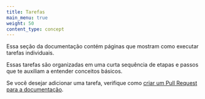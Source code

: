 ```yaml
---
title: Tarefas
main_menu: true
weight: 50
content_type: concept
---
```


<!-- overview -->

Essa seção da documentação contém páginas que mostram como executar tarefas individuais.

Essas tarefas são organizadas em uma curta sequência de etapas e passos que te auxiliam a entender conceitos básicos.

Se você desejar adicionar uma tarefa, verifique como
[criar um Pull Request para a documentação](/docs/contribute/new-content/open-a-pr/).
